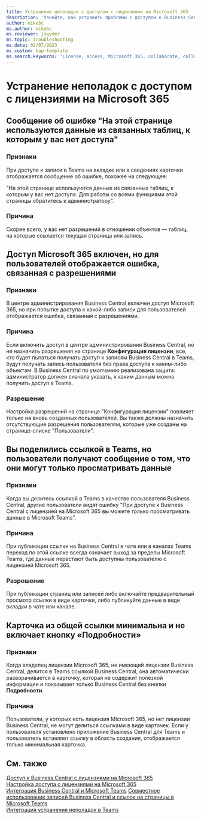 ```yaml
---
title: Устранение неполадок с доступом с лицензиями на Microsoft 365
description: 'Узнайте, как устранить проблемы с доступом к Business Central при наличии лицензии только на Microsoft 365.'
author: mikebc
ms.author: mikebc
ms.reviewer: jswymer
ms.topic: troubleshooting
ms.date: 02/07/2023
ms.custom: bap-template
ms.search.keywords: 'License, access, Microsoft 365, collaborate, collaboration, Teams, Microsoft Teams'
---
```


# <a name="troubleshoot-access-with-microsoft--licenses" />Устранение неполадок с доступом с лицензиями на Microsoft 365

## <a name="this-page-uses-data-from-related-tables-that-you-do-not-have-access-to-error-message" />Сообщение об ошибке "На этой странице используются данные из связанных таблиц, к которым у вас нет доступа"

### <a name="symptoms" />Признаки

При доступе к записи в Teams на вкладке или в сведениях карточки отображается сообщение об ошибке, похожее на следующее:

"На этой странице используются данные из связанных таблиц, к которым у вас нет доступа. Для работы со всеми функциями этой страницы обратитесь к администратору".

### <a name="cause" />Причина

Скорее всего, у вас нет разрешений в отношении объектов — таблиц, на которые ссылается текущая страница или запись.

## <a name="microsoft--access-has-been-enabled-but-users-get-a-permission-error" />Доступ Microsoft 365 включен, но для пользователей отображается ошибка, связанная с разрешениями

### <a name="symptoms" />Признаки

В центре администрирования Business Central включен доступ Microsoft 365, но при попытке доступа к какой-либо записи для пользователей отображается ошибка, связанная с разрешениями.

### <a name="cause" />Причина

Если включить доступ в центре администрирования Business Central, но не назначить разрешения на странице **Конфигурация лицензии**, все, кто будет пытаться получать доступ к записям Business Central в Teams, будут получать запись пользователя без права доступа к каким-либо объектам. В Business Central по умолчанию реализована защита: администратор должен сначала указать, к каким данным можно получить доступ в Teams. 

### <a name="resolution" />Разрешение

Настройка разрешений на странице "Конфигурация лицензии" повлияет только на вновь созданных пользователей. Вы также должны назначить отсутствующие разрешения пользователям, которые уже созданы на странице-списке "Пользователи". 

## <a name="you-shared-a-link-in-teams-but-users-get-a-message-that-they-can-only-view-data" />Вы поделились ссылкой в Teams, но пользователи получают сообщение о том, что они могут только просматривать данные

### <a name="symptoms" />Признаки

Когда вы делитесь ссылкой в Teams в качестве пользователя Business Central, другие пользователи видят ошибку "При доступе к Business Central с лицензией на Microsoft 365 вы можете только просматривать данные в Microsoft Teams".

### <a name="cause" />Причина

При публикации ссылки на Business Central в чате или в каналах Teams переход по этой ссылке всегда означает выход за пределы Microsoft Teams, где данные перестают быть доступны пользователю с лицензией Microsoft 365.

### <a name="resolution" />Разрешение

При публикации страниц или записей либо включайте предварительный просмотр ссылки в виде карточки, либо публикуйте данные в виде вкладки в чате или канале.

## <a name="card-from-shared-link-is-minimal-and-doesnt-include-details-button" />Карточка из общей ссылки минимальна и не включает кнопку «Подробности»

### <a name="symptoms" />Признаки

Когда владелец лицензии Microsoft 365, не имеющий лицензии Business Central, делится в Teams ссылкой Business Central, она автоматически разворачивается в карточку, которая не содержит полезной информации и показывает только Business Central без кнопки **Подробности**.

### <a name="cause" />Причина

Пользователи, у которых есть лицензия Microsoft 365, но нет лицензии Business Central, не могут делиться ссылками в виде карточек. Если у пользователя установлено приложение Business Central для Teams и пользователь вставляет ссылку в область создания, отображается только минимальная карточка. 

## <a name="see-also" />См. также

[Доступ к Business Central с лицензиями на Microsoft 365](admin-access-with-m365-license.md#minimum-requirements)  
[Настройка доступа с лицензиями на Microsoft 365](admin-access-with-m365-license-setup.md)  
[Интеграция Business Central и Microsoft Teams](across-teams-overview.md)
[Совместное использование записей Business Central и ссылок на страницы в Microsoft Teams](across-working-with-teams.md)  
[Интеграция устранения неполадок в Teams](admin-teams-troubleshooting.md)  
